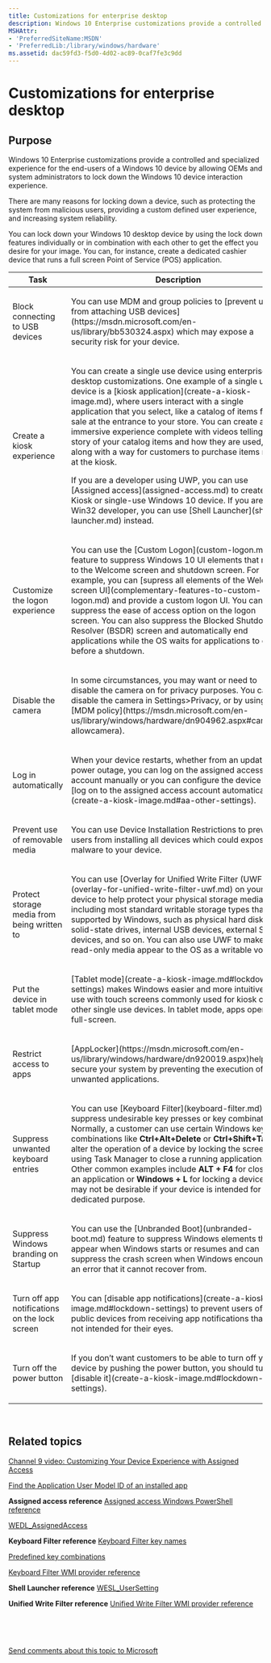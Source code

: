 ```yaml
---
title: Customizations for enterprise desktop
description: Windows 10 Enterprise customizations provide a controlled and specialized experience for the end-users of a Windows 10 device by allowing OEMs and system administrators to lock down the Windows 10 device interaction experience.
MSHAttr:
- 'PreferredSiteName:MSDN'
- 'PreferredLib:/library/windows/hardware'
ms.assetid: dac59fd3-f5d0-4d02-ac89-0caf7fe3c9dd
---
```


# Customizations for enterprise desktop


## Purpose


Windows 10 Enterprise customizations provide a controlled and specialized experience for the end-users of a Windows 10 device by allowing OEMs and system administrators to lock down the Windows 10 device interaction experience.

There are many reasons for locking down a device, such as protecting the system from malicious users, providing a custom defined user experience, and increasing system reliability.

You can lock down your Windows 10 desktop device by using the lock down features individually or in combination with each other to get the effect you desire for your image. You can, for instance, create a dedicated cashier device that runs a full screen Point of Service (POS) application.

<table>
<colgroup>
<col width="50%" />
<col width="50%" />
</colgroup>
<thead>
<tr class="header">
<th>Task</th>
<th>Description</th>
</tr>
</thead>
<tbody>
<tr class="odd">
<td><p>Block connecting to USB devices</p></td>
<td><p>You can use MDM and group policies to [prevent users from attaching USB devices](https://msdn.microsoft.com/en-us/library/bb530324.aspx) which may expose a security risk for your device.</p></td>
</tr>
<tr class="even">
<td><p>Create a kiosk experience</p></td>
<td><p>You can create a single use device using enterprise desktop customizations. One example of a single use device is a [kiosk application](create-a-kiosk-image.md), where users interact with a single application that you select, like a catalog of items for sale at the entrance to your store. You can create an immersive experience complete with videos telling the story of your catalog items and how they are used, along with a way for customers to purchase items right at the kiosk.</p>
<p>If you are a developer using UWP, you can use [Assigned access](assigned-access.md) to create a Kiosk or single-use Windows 10 device. If you are a Win32 developer, you can use [Shell Launcher](shell-launcher.md) instead.</p></td>
</tr>
<tr class="odd">
<td><p>Customize the logon experience</p></td>
<td><p>You can use the [Custom Logon](custom-logon.md) feature to suppress Windows 10 UI elements that relate to the Welcome screen and shutdown screen. For example, you can [supress all elements of the Welcome screen UI](complementary-features-to-custom-logon.md) and provide a custom logon UI. You can suppress the ease of access option on the logon screen. You can also suppress the Blocked Shutdown Resolver (BSDR) screen and automatically end applications while the OS waits for applications to close before a shutdown.</p></td>
</tr>
<tr class="even">
<td><p>Disable the camera</p></td>
<td><p>In some circumstances, you may want or need to disable the camera on for privacy purposes. You can disable the camera in Settings&gt;Privacy, or by using [MDM policy](https://msdn.microsoft.com/en-us/library/windows/hardware/dn904962.aspx#camera-allowcamera).</p></td>
</tr>
<tr class="odd">
<td><p>Log in automatically</p></td>
<td><p>When your device restarts, whether from an update or power outage, you can log on the assigned access account manually or you can configure the device to [log on to the assigned access account automatically](create-a-kiosk-image.md#aa-other-settings).</p></td>
</tr>
<tr class="even">
<td><p>Prevent use of removable media</p></td>
<td><p>You can use Device Installation Restrictions to prevent users from installing all devices which could expose malware to your device.</p></td>
</tr>
<tr class="odd">
<td><p>Protect storage media from being written to</p></td>
<td><p>You can use [Overlay for Unified Write Filter (UWF)](overlay-for-unified-write-filter-uwf.md) on your device to help protect your physical storage media, including most standard writable storage types that are supported by Windows, such as physical hard disks, solid-state drives, internal USB devices, external SATA devices, and so on. You can also use UWF to make read-only media appear to the OS as a writable volume.</p></td>
</tr>
<tr class="even">
<td><p>Put the device in tablet mode</p></td>
<td><p>[Tablet mode](create-a-kiosk-image.md#lockdown-settings) makes Windows easier and more intuitive to use with touch screens commonly used for kiosk or other single use devices. In tablet mode, apps open in full-screen.</p></td>
</tr>
<tr class="odd">
<td><p>Restrict access to apps</p></td>
<td><p>[AppLocker](https://msdn.microsoft.com/en-us/library/windows/hardware/dn920019.aspx)helps to secure your system by preventing the execution of unwanted applications.</p></td>
</tr>
<tr class="even">
<td><p>Suppress unwanted keyboard entries</p></td>
<td><p>You can use [Keyboard Filter](keyboard-filter.md) to suppress undesirable key presses or key combinations. Normally, a customer can use certain Windows key combinations like <strong>Ctrl+Alt+Delete</strong> or <strong>Ctrl+Shift+Tab</strong> to alter the operation of a device by locking the screen or using Task Manager to close a running application. Other common examples include <strong>ALT + F4</strong> for closing an application or <strong>Windows + L</strong> for locking a device. This may not be desirable if your device is intended for a dedicated purpose.</p></td>
</tr>
<tr class="odd">
<td><p>Suppress Windows branding on Startup</p></td>
<td><p>You can use the [Unbranded Boot](unbranded-boot.md) feature to suppress Windows elements that appear when Windows starts or resumes and can suppress the crash screen when Windows encounters an error that it cannot recover from.</p></td>
</tr>
<tr class="even">
<td><p>Turn off app notifications on the lock screen</p></td>
<td><p>You can [disable app notifications](create-a-kiosk-image.md#lockdown-settings) to prevent users of your public devices from receiving app notifications that are not intended for their eyes.</p></td>
</tr>
<tr class="odd">
<td><p>Turn off the power button</p></td>
<td><p>If you don’t want customers to be able to turn off your device by pushing the power button, you should turn [disable it](create-a-kiosk-image.md#lockdown-settings).</p></td>
</tr>
</tbody>
</table>

 

## Related topics


[Channel 9 video: Customizing Your Device Experience with Assigned Access](https://channel9.msdn.com/Events/Build/2016/P508)

[Find the Application User Model ID of an installed app](find-the-application-user-model-id-of-an-installed-app.md)

**Assigned access reference**
[Assigned access Windows PowerShell reference](assigned-access-windows-powershell-reference.md)

[WEDL\_AssignedAccess](wedl-assignedaccess.md)

**Keyboard Filter reference**
[Keyboard Filter key names](keyboard-filter-key-names.md)

[Predefined key combinations](predefined-key-combinations.md)

[Keyboard Filter WMI provider reference](keyboard-filter-wmi-provider-reference.md)

**Shell Launcher reference**
[WESL\_UserSetting](wesl-usersetting.md)

**Unified Write Filter reference**
[Unified Write Filter WMI provider reference](unified-write-filter-wmi-provider-reference.md)

 

 

[Send comments about this topic to Microsoft](mailto:wsddocfb@microsoft.com?subject=Documentation%20feedback%20%5Bp_enterprise_customizations\p_enterprise_customizations%5D:%20Customizations%20for%20enterprise%20desktop%20%20RELEASE:%20%2810/17/2016%29&body=%0A%0APRIVACY%20STATEMENT%0A%0AWe%20use%20your%20feedback%20to%20improve%20the%20documentation.%20We%20don't%20use%20your%20email%20address%20for%20any%20other%20purpose,%20and%20we'll%20remove%20your%20email%20address%20from%20our%20system%20after%20the%20issue%20that%20you're%20reporting%20is%20fixed.%20While%20we're%20working%20to%20fix%20this%20issue,%20we%20might%20send%20you%20an%20email%20message%20to%20ask%20for%20more%20info.%20Later,%20we%20might%20also%20send%20you%20an%20email%20message%20to%20let%20you%20know%20that%20we've%20addressed%20your%20feedback.%0A%0AFor%20more%20info%20about%20Microsoft's%20privacy%20policy,%20see%20http://privacy.microsoft.com/en-us/default.aspx. "Send comments about this topic to Microsoft")





